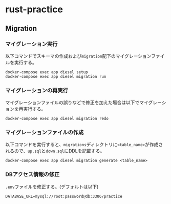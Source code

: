 # rust-practice

## Migration

### マイグレーション実行

以下コマンドでスキーマの作成および`migration`配下のマイグレーションファイルを実行する。

```shell
docker-compose exec app diesel setup
docker-compose exec app diesel migration run
```

### マイグレーションの再実行

マイグレーションファイルの誤りなどで修正を加えた場合は以下でマイグレーションを再実行する。

```shell
docker-compose exec app diesel migration redo
```

### マイグレーションファイルの作成

以下コマンドを実行すると、`migrations`ディレクトリに`<table_name>`が作成されるので、`up.sql`と`down.sql`にDDLを記載する。

```shell
docker-compose exec app diesel migration generate <table_name>
```

### DBアクセス情報の修正

`.env`ファイルを修正する。(デフォルトは以下)

```text
DATABASE_URL=mysql://root:password@db:3306/practice
```
